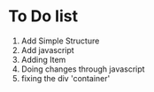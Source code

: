 # To Do list

1. Add Simple Structure
2. Add javascript
3. Adding Item
4. Doing changes through javascript
5. fixing the div 'container'